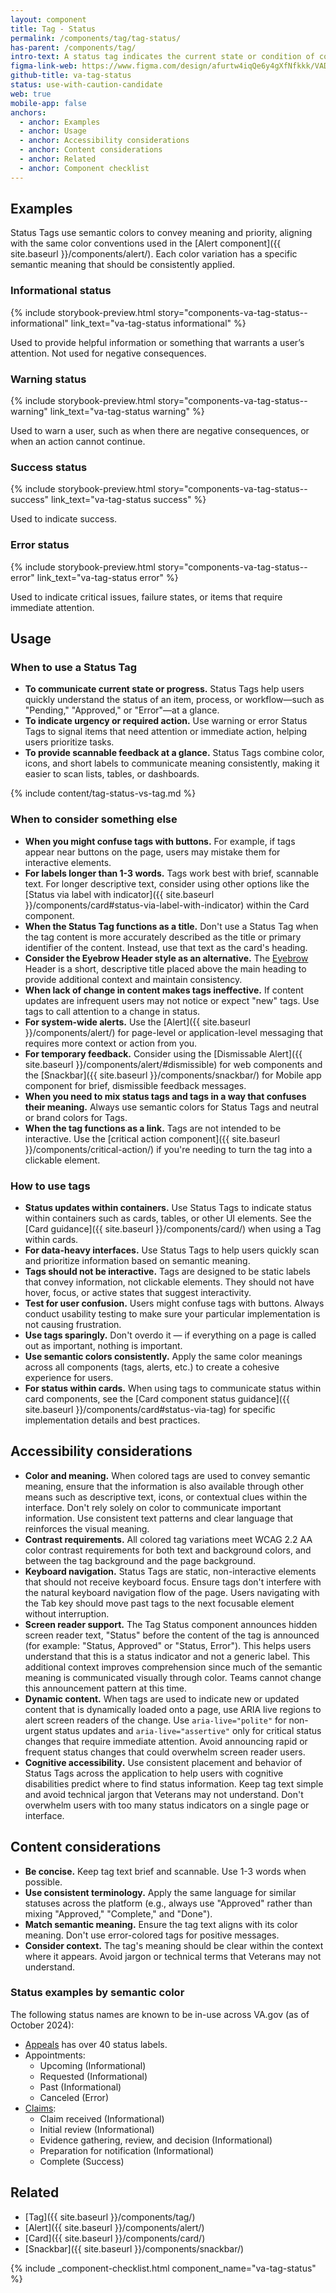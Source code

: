 ```yaml
---
layout: component
title: Tag - Status
permalink: /components/tag/tag-status/
has-parent: /components/tag/
intro-text: A status tag indicates the current state or condition of content, processes, or items.
figma-link-web: https://www.figma.com/design/afurtw4iqQe6y4gXfNfkkk/VADS-Component-Library?node-id=39019-83
github-title: va-tag-status
status: use-with-caution-candidate
web: true
mobile-app: false
anchors:
  - anchor: Examples
  - anchor: Usage
  - anchor: Accessibility considerations
  - anchor: Content considerations
  - anchor: Related
  - anchor: Component checklist
---
```


## Examples

Status Tags use semantic colors to convey meaning and priority, aligning with the same color conventions used in the [Alert component]({{ site.baseurl }}/components/alert/). Each color variation has a specific semantic meaning that should be consistently applied.

### Informational status

{% include storybook-preview.html story="components-va-tag-status--informational" link_text="va-tag-status informational" %}

Used to provide helpful information or something that warrants a user’s attention. Not used for negative consequences.

### Warning status

{% include storybook-preview.html story="components-va-tag-status--warning" link_text="va-tag-status warning" %}

Used to warn a user, such as when there are negative consequences, or when an action cannot continue.

### Success status

{% include storybook-preview.html story="components-va-tag-status--success" link_text="va-tag-status success" %}

Used to indicate success.

### Error status

{% include storybook-preview.html story="components-va-tag-status--error" link_text="va-tag-status error" %}

Used to indicate critical issues, failure states, or items that require immediate attention.

## Usage

### When to use a Status Tag

* **To communicate current state or progress.** Status Tags help users quickly understand the status of an item, process, or workflow—such as "Pending," "Approved," or "Error"—at a glance.
* **To indicate urgency or required action.** Use warning or error Status Tags to signal items that need attention or immediate action, helping users prioritize tasks.
* **To provide scannable feedback at a glance.** Status Tags combine color, icons, and short labels to communicate meaning consistently, making it easier to scan lists, tables, or dashboards.

{% include content/tag-status-vs-tag.md %}

### When to consider something else

* **When you might confuse tags with buttons.** For example, if tags appear near buttons on the page, users may mistake them for interactive elements.
* **For labels longer than 1-3 words.** Tags work best with brief, scannable text. For longer descriptive text, consider using other options like the [Status via label with indicator]({{ site.baseurl }}/components/card#status-via-label-with-indicator) within the Card component.
* **When the Status Tag functions as a title.** Don't use a Status Tag when the tag content is more accurately described as the title or primary identifier of the content. Instead, use that text as the card's heading.
* **Consider the Eyebrow Header style as an alternative.** The [Eyebrow](https://design.va.gov/foundation/typography#eyebrow) Header is a short, descriptive title placed above the main heading to provide additional context and maintain consistency.
* **When lack of change in content makes tags ineffective.** If content updates are infrequent users may not notice or expect "new" tags. Use tags to call attention to a change in status.
* **For system-wide alerts.** Use the [Alert]({{ site.baseurl }}/components/alert/) for page-level or application-level messaging that requires more context or action from you.
* **For temporary feedback.** Consider using the [Dismissable Alert]({{ site.baseurl }}/components/alert/#dismissible) for web components and the [Snackbar]({{ site.baseurl }}/components/snackbar/) for Mobile app component for brief, dismissible feedback messages.
* **When you need to mix status tags and tags in a way that confuses their meaning.** Always use semantic colors for Status Tags and neutral or brand colors for Tags.
* **When the tag functions as a link.** Tags are not intended to be interactive. Use the [critical action component]({{ site.baseurl }}/components/critical-action/) if you're needing to turn the tag into a clickable element.

### How to use tags

* **Status updates within containers.** Use Status Tags to indicate status within containers such as cards, tables, or other UI elements. See the [Card guidance]({{ site.baseurl }}/components/card/) when using a Tag within cards.
* **For data-heavy interfaces.** Use Status Tags to help users quickly scan and prioritize information based on semantic meaning.
* **Tags should not be interactive.** Tags are designed to be static labels that convey information, not clickable elements. They should not have hover, focus, or active states that suggest interactivity.
* **Test for user confusion.** Users might confuse tags with buttons. Always conduct usability testing to make sure your particular implementation is not causing frustration.
* **Use tags sparingly.** Don't overdo it — if everything on a page is called out as important, nothing is important.
* **Use semantic colors consistently.** Apply the same color meanings across all components (tags, alerts, etc.) to create a cohesive experience for users.
* **For status within cards.** When using tags to communicate status within card components, see the [Card component status guidance]({{ site.baseurl }}/components/card#status-via-tag) for specific implementation details and best practices.

## Accessibility considerations

* **Color and meaning.** When colored tags are used to convey semantic meaning, ensure that the information is also available through other means such as descriptive text, icons, or contextual clues within the interface. Don't rely solely on color to communicate important information. Use consistent text patterns and clear language that reinforces the visual meaning.
* **Contrast requirements.** All colored tag variations meet WCAG 2.2 AA color contrast requirements for both text and background colors, and between the tag background and the page background.
* **Keyboard navigation.** Status Tags are static, non-interactive elements that should not receive keyboard focus. Ensure tags don't interfere with the natural keyboard navigation flow of the page. Users navigating with the Tab key should move past tags to the next focusable element without interruption.
* **Screen reader support.** The Tag Status component announces hidden screen reader text, "Status" before the content of the tag is announced (for example: "Status, Approved" or "Status, Error"). This helps users understand that this is a status indicator and not a generic label. This additional context improves comprehension since much of the semantic meaning is communicated visually through color. Teams cannot change this announcement pattern at this time.
* **Dynamic content.** When tags are used to indicate new or updated content that is dynamically loaded onto a page, use ARIA live regions to alert screen readers of the change. Use `aria-live="polite"` for non-urgent status updates and `aria-live="assertive"` only for critical status changes that require immediate attention. Avoid announcing rapid or frequent status changes that could overwhelm screen reader users.
* **Cognitive accessibility.** Use consistent placement and behavior of Status Tags across the application to help users with cognitive disabilities predict where to find status information. Keep tag text simple and avoid technical jargon that Veterans may not understand. Don't overwhelm users with too many status indicators on a single page or interface.

## Content considerations

* **Be concise.** Keep tag text brief and scannable. Use 1-3 words when possible.
* **Use consistent terminology.** Apply the same language for similar statuses across the platform (e.g., always use "Approved" rather than mixing "Approved," "Complete," and "Done").
* **Match semantic meaning.** Ensure the tag text aligns with its color meaning. Don't use error-colored tags for positive messages.
* **Consider context.** The tag's meaning should be clear within the context where it appears. Avoid jargon or technical terms that Veterans may not understand.

### Status examples by semantic color

The following status names are known to be in-use across VA.gov (as of October 2024):
- [Appeals](https://www.va.gov/resources/what-your-decision-review-or-appeal-status-means/) has over 40 status labels.
- Appointments:
  - Upcoming (Informational)
  - Requested (Informational)
  - Past (Informational)
  - Canceled (Error)
- [Claims](https://www.va.gov/resources/what-your-claim-status-means/):
  - Claim received (Informational)
  - Initial review (Informational)
  - Evidence gathering, review, and decision (Informational)
  - Preparation for notification (Informational)
  - Complete (Success)

## Related

* [Tag]({{ site.baseurl }}/components/tag/)
* [Alert]({{ site.baseurl }}/components/alert/)
* [Card]({{ site.baseurl }}/components/card/)
* [Snackbar]({{ site.baseurl }}/components/snackbar/)

{% include _component-checklist.html component_name="va-tag-status" %}
